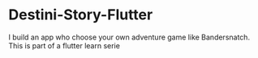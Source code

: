 # Destini-Story-Flutter
I build an app who choose your own adventure game like Bandersnatch. This is part of a flutter learn serie
